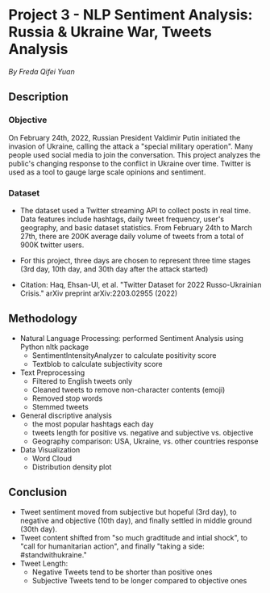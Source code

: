 # Project 3 - NLP Sentiment Analysis: Russia & Ukraine War, Tweets Analysis
*By Freda Qifei Yuan*

## Description
### Objective
On February 24th, 2022, Russian President Valdimir Putin initiated the invasion of Ukraine, calling the attack a "special military operation". Many people used social media to join the conversation. This project analyzes the public's changing response to the conflict in Ukraine over time. Twitter is used as a tool to gauge large scale opinions and sentiment. 

### Dataset
- The dataset used a Twitter streaming API to collect posts in real time. Data features include hashtags, daily tweet frequency, user's geography, and basic dataset statistics. From February 24th to March 27th, there are 200K average daily volume of tweets from a total of 900K twitter users. 

- For this project, three days are chosen to represent three time stages (3rd day, 10th day, and 30th day after the attack started)

- Citation: Haq, Ehsan-Ul, et al. "Twitter Dataset for 2022 Russo-Ukrainian Crisis." arXiv preprint arXiv:2203.02955 (2022)

## Methodology
- Natural Language Processing: performed Sentiment Analysis using Python nltk package 
  - SentimentIntensityAnalyzer to calculate positivity score
  - Textblob to calculate subjectivity score 
- Text Preprocessing
  - Filtered to English tweets only
  - Cleaned tweets to remove non-character contents (emoji)
  - Removed stop words
  - Stemmed tweets
- General discriptive analysis
  - the most popular hashtags each day
  - tweets length for positive vs. negative and subjective vs. objective
  - Geography comparison: USA, Ukraine, vs. other countries response
- Data Visualization
  - Word Cloud 
  - Distribution density plot
 
## Conclusion
- Tweet sentiment moved from subjective but hopeful (3rd day), to negative and objective (10th day), and finally settled in middle ground (30th day).
- Tweet content shifted from "so much gradtitude and intial shock", to "call for humanitarian action", and finally "taking a side: #standwithukraine."
- Tweet Length:
  - Negative Tweets tend to be shorter than positive ones
  - Subjective Tweets tend to be longer compared to objective ones
